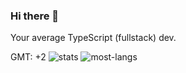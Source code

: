 ### Hi there 👋

Your average TypeScript (fullstack) dev.

GMT: +2
![stats](https://github-readme-stats.vercel.app/api?username=purpshell&show_icons=true&hide_title=true&count_private=true&theme=radical)
![most-langs](https://github-readme-stats.vercel.app/api/top-langs/?username=purpshell&hide=javascript,html&theme=radical&layout=compact) 

